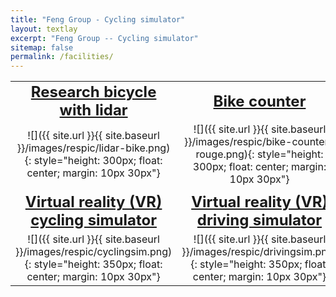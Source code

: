 ```yaml
---
title: "Feng Group - Cycling simulator"
layout: textlay
excerpt: "Feng Group -- Cycling simulator"
sitemap: false
permalink: /facilities/
---
```




|     |     |
|:---:|:---:|
| <span style="font-size:1.5em; font-weight:bold">[Research bicycle with lidar](/lidar-bike)</span> | <span style="font-size:1.5em; font-weight:bold">[Bike counter](/bike-counter)</span> |
| ![]({{ site.url }}{{ site.baseurl }}/images/respic/lidar-bike.png){: style="height: 300px; float: center; margin: 10px 30px"} | ![]({{ site.url }}{{ site.baseurl }}/images/respic/bike-counter-rouge.png){: style="height: 300px; float: center; margin: 10px 30px"} |
|     |     |
| <span style="font-size:1.5em; font-weight:bold">[Virtual reality (VR) cycling simulator](/cyclingsim)</span> | <span style="font-size:1.5em; font-weight:bold">[Virtual reality (VR) driving simulator](/drivingsim)</span> |
| ![]({{ site.url }}{{ site.baseurl }}/images/respic/cyclingsim.png){: style="height: 350px; float: center; margin: 10px 30px"} | ![]({{ site.url }}{{ site.baseurl }}/images/respic/drivingsim.png){: style="height: 350px; float: center; margin: 10px 30px"} |

<br><br>